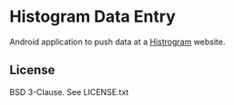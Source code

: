 # Histogram Data Entry

Android application to push data at a [Histrogram](https://github.com/AndrewWasHere/histogram) website.

## License

BSD 3-Clause. See LICENSE.txt

